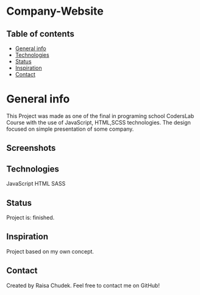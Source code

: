 # Company-Website

## Table of contents

* [General info](#general-info)
* [Technologies](#technologies)
* [Status](#status)
* [Inspiration](#inspiration)
* [Contact](#contact)

# General info

This Project was made as one of the final in programing school CodersLab Course with the use of JavaScript, HTML,SCSS technologies. The design focused on simple presentation of some company.

## Screenshots


## Technologies

JavaScript
HTML 
SASS 


## Status

Project is: finished.

## Inspiration

Project based on my own concept.

## Contact

Created by Raisa Chudek. Feel free to contact me on GitHub!
